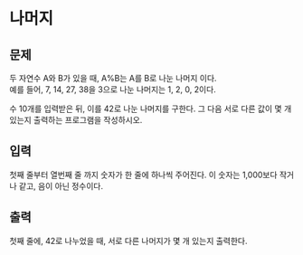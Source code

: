 #  나머지

## 문제
두 자연수 A와 B가 있을 때, A%B는 A를 B로 나눈 나머지 이다.  
예를 들어, 7, 14, 27, 38을 3으로 나눈 나머지는 1, 2, 0, 2이다.   
  
수 10개를 입력받은 뒤, 이를 42로 나눈 나머지를 구한다. 그 다음 서로 다른 값이 몇 개 있는지 출력하는 프로그램을 작성하시오.

## 입력
첫째 줄부터 열번째 줄 까지 숫자가 한 줄에 하나씩 주어진다. 이 숫자는 1,000보다 작거나 같고, 음이 아닌 정수이다.

## 출력
첫째 줄에, 42로 나누었을 때, 서로 다른 나머지가 몇 개 있는지 출력한다.

